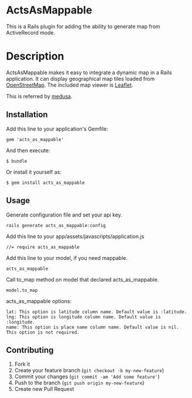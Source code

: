 # ActsAsMappable

This is a Rails plugin for adding the ability to generate map from ActiveRecord mode.

# Description

ActsAsMappable makes it easy to integrate a dynamic map in a Rails application. It can display geographical map tiles loaded from [OpenStreetMap][]. The included map viewer is [Leaflet][].

This is referred by [medusa](https://github.com/misasa/medusa "follow instruction").

[OpenStreetMap]: https://www.openstreetmap.org   "OpenStreetMap"
[leaflet]: https://leafletjs.com/ "Leaflet"
[medusa]: https://github.com/misasa/medusa/        "Medusa"


## Installation

Add this line to your application's Gemfile:

    gem 'acts_as_mappable'

And then execute:

    $ bundle

Or install it yourself as:

    $ gem install acts_as_mappable

## Usage

Generate configuration file and set your api key.

    rails generate acts_as_mappable:config

Add this line to your app/assets/javascripts/application.js

    //= require acts_as_mappable

Add this line to your model, if you need mappable.

    acts_as_mappable

Call to_map method on model that declared acts_as_mappable.

    model.to_map

acts_as_mappable options:

    lat: This option is latitude column name. Default value is :latitude.
    lng: This option is longitude column name. Default value is :longitude.
    name: This option is place name column name. Default value is nil. This option is not required.

## Contributing

1. Fork it
2. Create your feature branch (`git checkout -b my-new-feature`)
3. Commit your changes (`git commit -am 'Add some feature'`)
4. Push to the branch (`git push origin my-new-feature`)
5. Create new Pull Request
